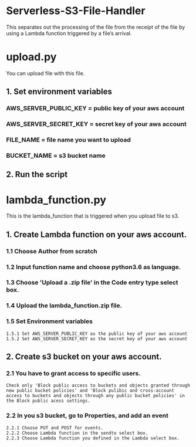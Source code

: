 # Serverless-S3-File-Handler
This separates out the processing of the file from the receipt of the file by using a Lambda function triggered by a file’s arrival.

# upload.py

You can upload file with this file.

## 1. Set environment variables 
  ### AWS_SERVER_PUBLIC_KEY = public key of your aws account
  ### AWS_SERVER_SECRET_KEY = secret key of your aws account
  ### FILE_NAME = file name you want to upload
  ### BUCKET_NAME = s3 bucket name
## 2. Run the script

# lambda_function.py

This is the lambda_function that is triggered when you upload file to s3.

## 1. Create Lambda function on your aws account.
  ### 1.1 Choose Author from scratch  
  ### 1.2 Input function name and choose python3.6 as language.  
  ### 1.3 Choose 'Upload a .zip file' in the Code entry type select box.
  ### 1.4 Upload the lambda_function.zip file.
  ### 1.5 Set Environment variables
    1.5.1 Set AWS_SERVER_PUBLIC_KEY as the public key of your aws account
    1.5.2 Set AWS_SERVER_SECRET_KEY as the secret key of your aws account
## 2. Create s3 bucket on your aws account.
  ### 2.1 You have to grant access to specific users.
    Check only 'Block public access to buckets and objects granted through new public bucket policies' and 'Block pulibic and cross-account access to buckets and objects through any public bucket policies' in the Block public acess settings.
  ### 2.2 In you s3 bucket, go to Properties, and add an event
    2.2.1 Choose PUT and POST for events.
    2.2.2 Choose Lambda function in the sendto select box.
    2.2.3 Choose Lambda function you defined in the Lambda select box.
  
